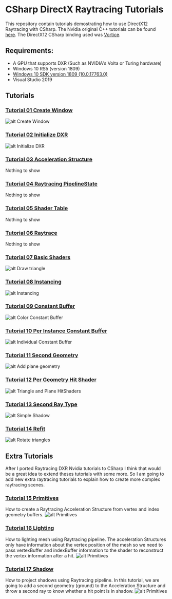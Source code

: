 # CSharp DirectX Raytracing Tutorials
This repository contain tutorials demostrating how to use DirectX12 Raytracing with CSharp. The Nvidia original C++ tutorials can be found [here](https://github.com/NVIDIAGameWorks/DxrTutorials). The DirectX12 CSharp binding used was [Vortice](https://github.com/amerkoleci/Vortice.Windows).

## Requirements:

- A GPU that supports DXR (Such as NVIDIA's Volta or Turing hardware)
- Windows 10 RS5 (version 1809)
- [Windows 10 SDK version 1809 (10.0.17763.0)](https://developer.microsoft.com/en-us/windows/downloads/sdk-archive)
- Visual Studio 2019

## Tutorials

### [Tutorial 01 Create Window](01-CreateWindow/)

![alt Create Window](https://github.com/Jorgemagic/CSharpDirectXRaytracing/blob/master/Screenshots/CreateWindow.png)

### [Tutorial 02 Initialize DXR](02-InitDXR/)

![alt Initialize DXR](https://github.com/Jorgemagic/CSharpDirectXRaytracing/blob/master/Screenshots/InitializeDXR.png)

### [Tutorial 03 Acceleration Structure](03-AccelerationStructure/)

Nothing to show

### [Tutorial 04 Raytracing PipelineState](04-RtPipelineState/)

Nothing to show

### [Tutorial 05 Shader Table](05-ShaderTable/)

Nothing to show

### [Tutorial 06 Raytrace](06-Raytrace/)

Nothing to show

### [Tutorial 07 Basic Shaders](07-BasicShaders/)

![alt Draw triangle](https://github.com/Jorgemagic/CSharpDirectXRaytracing/blob/master/Screenshots/DrawTriangle.png)

### [Tutorial 08 Instancing](08-Instancing/)

![alt Instancing](https://github.com/Jorgemagic/CSharpDirectXRaytracing/blob/master/Screenshots/Instancing.png)

### [Tutorial 09 Constant Buffer](09-ConstantBuffer/)

![alt Color Constant Buffer](https://github.com/Jorgemagic/CSharpDirectXRaytracing/blob/master/Screenshots/ConstantBuffer.png)

### [Tutorial 10 Per Instance Constant Buffer](10-PerInstanceConstantBuffer/)

![alt Individual Constant Buffer](https://github.com/Jorgemagic/CSharpDirectXRaytracing/blob/master/Screenshots/ConstantBuffers.png)

### [Tutorial 11 Second Geometry](11-SecondGeometry/)

![alt Add plane geometry](https://github.com/Jorgemagic/CSharpDirectXRaytracing/blob/master/Screenshots/Plane.png)

### [Tutorial 12 Per Geometry Hit Shader](12-PerGeometryHitShader/)

![alt Triangle and Plane HitShaders](https://github.com/Jorgemagic/CSharpDirectXRaytracing/blob/master/Screenshots/TriangleAndPlaneHitShader.png)

### [Tutorial 13 Second Ray Type](13-SecondRayType/)

![alt Simple Shadow](https://github.com/Jorgemagic/CSharpDirectXRaytracing/blob/master/Screenshots/Shadow.png)

### [Tutorial 14 Refit](14-Refit/)

![alt Rotate triangles](https://github.com/Jorgemagic/CSharpDirectXRaytracing/blob/master/Screenshots/UpdateGeometryTransform.png)

## Extra Tutorials

After I ported Raytracing DXR Nvidia tutorials to CSharp I think that would be a great idea to extend theses tutorials with some more. So I am going to add new extra raytracing tutorials to explain how to create more complex raytracing scenes.

### [Tutorial 15 Primitives](15-Primitives/)

How to create a Raytracing Acceleration Structure from vertex and index geometry buffers.
![alt Primitives](https://github.com/Jorgemagic/CSharpDirectXRaytracing/blob/master/Screenshots/Primitives.png)

### [Tutorial 16 Lighting](16-Lighting/)

How to lighting mesh using Raytracing pipeline. The acceleration Structures only have information about the vertex position of the mesh so we need to pass vertexBuffer and indexBuffer information to the shader to reconstruct the vertex information after a hit.
![alt Primitives](https://github.com/Jorgemagic/CSharpDirectXRaytracing/blob/master/Screenshots/Lighting.png)

### [Tutorial 17 Shadow](17-Shadow/)

How to project shadows using Raytracing pipeline. In this tutorial, we are going to add a second geometry (ground) to the Acceleration Structure and throw a second ray to know whether a hit point is in shadow.
![alt Primitives](https://github.com/Jorgemagic/CSharpDirectXRaytracing/blob/master/Screenshots/Shadow01.png)